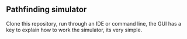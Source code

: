## Pathfinding simulator

Clone this repository, run through an IDE or command line, the GUI has a key to explain how to work the simulator, its very simple.
